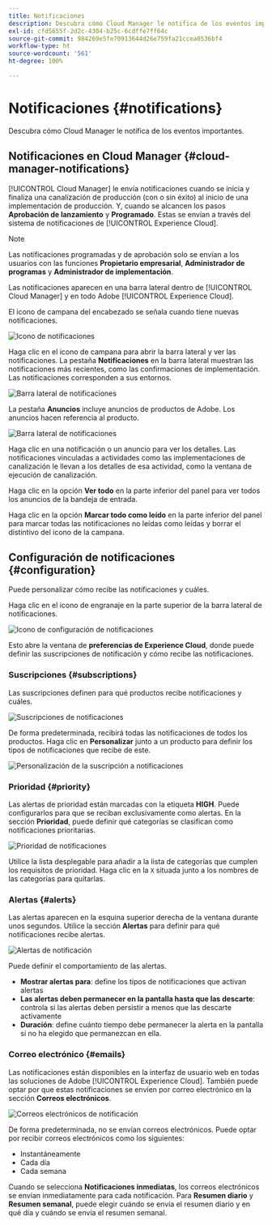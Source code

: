 ```yaml
---
title: Notificaciones
description: Descubra cómo Cloud Manager le notifica de los eventos importantes.
exl-id: cfd5655f-2d2c-4304-b25c-6cdffe7ff64c
source-git-commit: 984269e5fe70913644d26e759fa21ccea0536bf4
workflow-type: ht
source-wordcount: '561'
ht-degree: 100%

---
```



# Notificaciones {#notifications}

Descubra cómo Cloud Manager le notifica de los eventos importantes.

## Notificaciones en Cloud Manager {#cloud-manager-notifications}

[!UICONTROL Cloud Manager] le envía notificaciones cuando se inicia y finaliza una canalización de producción (con o sin éxito) al inicio de una implementación de producción. Y, cuando se alcancen los pasos **Aprobación de lanzamiento** y **Programado**. Estas se envían a través del sistema de notificaciones de [!UICONTROL Experience Cloud].

>[!NOTE]
>
>Las notificaciones programadas y de aprobación solo se envían a los usuarios con las funciones **Propietario empresarial**, **Administrador de programas** y **Administrador de implementación**.

Las notificaciones aparecen en una barra lateral dentro de [!UICONTROL Cloud Manager] y en todo Adobe [!UICONTROL Experience Cloud].

El icono de campana del encabezado se señala cuando tiene nuevas notificaciones.

![Icono de notificaciones](/help/assets/notifications-bell-badged.png)

Haga clic en el icono de campana para abrir la barra lateral y ver las notificaciones. La pestaña **Notificaciones** en la barra lateral muestran las notificaciones más recientes, como las confirmaciones de implementación. Las notificaciones corresponden a sus entornos.

![Barra lateral de notificaciones](/help/assets/notifications-activities.png)

La pestaña **Anuncios** incluye anuncios de productos de Adobe. Los anuncios hacen referencia al producto.

![Barra lateral de notificaciones](/help/assets/notificaitons-announcements.png)

Haga clic en una notificación o un anuncio para ver los detalles. Las notificaciones vinculadas a actividades como las implementaciones de canalización le llevan a los detalles de esa actividad, como la ventana de ejecución de canalización.

Haga clic en la opción **Ver todo** en la parte inferior del panel para ver todos los anuncios de la bandeja de entrada.

Haga clic en la opción **Marcar todo como leído** en la parte inferior del panel para marcar todas las notificaciones no leídas como leídas y borrar el distintivo del icono de la campana.

## Configuración de notificaciones {#configuration}

Puede personalizar cómo recibe las notificaciones y cuáles.

Haga clic en el icono de engranaje en la parte superior de la barra lateral de notificaciones.

![Icono de configuración de notificaciones](/help/assets/notifications-configuration.png)

Esto abre la ventana de **preferencias de Experience Cloud**, donde puede definir las suscripciones de notificación y cómo recibe las notificaciones.

### Suscripciones {#subscriptions}

Las suscripciones definen para qué productos recibe notificaciones y cuáles.

![Suscripciones de notificaciones](/help/assets/notifications-subscriptions.png)

De forma predeterminada, recibirá todas las notificaciones de todos los productos. Haga clic en **Personalizar** junto a un producto para definir los tipos de notificaciones que recibe de este.

![Personalización de la suscripción a notificaciones](/help/assets/notifications-subscriptions-customize.png)

### Prioridad {#priority}

Las alertas de prioridad están marcadas con la etiqueta **HIGH**. Puede configurarlos para que se reciban exclusivamente como alertas. En la sección **Prioridad**, puede definir qué categorías se clasifican como notificaciones prioritarias.

![Prioridad de notificaciones](/help/assets/notifications-priority.png)

Utilice la lista desplegable para añadir a la lista de categorías que cumplen los requisitos de prioridad. Haga clic en la `X` situada junto a los nombres de las categorías para quitarlas.

### Alertas {#alerts}

Las alertas aparecen en la esquina superior derecha de la ventana durante unos segundos. Utilice la sección **Alertas** para definir para qué notificaciones recibe alertas.

![Alertas de notificación](/help/assets/notifications-alerts.png)

Puede definir el comportamiento de las alertas.

* **Mostrar alertas para**: define los tipos de notificaciones que activan alertas
* **Las alertas deben permanecer en la pantalla hasta que las descarte**: controla si las alertas deben persistir a menos que las descarte activamente
* **Duración**: define cuánto tiempo debe permanecer la alerta en la pantalla si no ha elegido que permanezcan en ella.

### Correo electrónico {#emails}

Las notificaciones están disponibles en la interfaz de usuario web en todas las soluciones de Adobe [!UICONTROL Experience Cloud]. También puede optar por que estas notificaciones se envíen por correo electrónico en la sección **Correos electrónicos**.

![Correos electrónicos de notificación](/help/assets/notifications-emails.png)

De forma predeterminada, no se envían correos electrónicos. Puede optar por recibir correos electrónicos como los siguientes:

* Instantáneamente
* Cada día
* Cada semana

Cuando se selecciona **Notificaciones inmediatas**, los correos electrónicos se envían inmediatamente para cada notificación. Para **Resumen diario** y **Resumen semanal**, puede elegir cuándo se envía el resumen diario y en qué día y cuándo se envía el resumen semanal.
